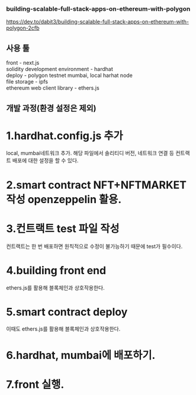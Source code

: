 ### building-scalable-full-stack-apps-on-ethereum-with-polygon <br>
https://dev.to/dabit3/building-scalable-full-stack-apps-on-ethereum-with-polygon-2cfb<br>

## 사용 툴 <br>
front - next.js<br>
solidity development environment - hardhat<br>
deploy - polygon testnet mumbai, local harhat node<br>
file storage - ipfs<br>
ethereum web client library - ethers.js<br>

## 개발 과정(환경 설정은 제외)<br>
# 1.hardhat.config.js 추가 <br>
local, mumbai네트워크 추가. 해당 파일에서 솔리티디 버전, 네트워크 연결 등 컨트랙트 배포에 대한 설정을 할 수 있다.<br>
# 2.smart contract NFT+NFTMARKET 작성 openzeppelin 활용.<br>
# 3.컨트랙트 test 파일 작성<br>
컨트랙트는 한 번 배포하면 원칙적으로 수정이 불가능하기 때문에 test가 필수이다.<br>
# 4.building front end<br>
ethers.js를 활용해 블록체인과 상호작용한다.<br>
# 5.smart contract deploy<br>
이때도 ethers.js를 활용해 블록체인과 상호작용한다.<br>
# 6.hardhat, mumbai에 배포하기.<br>
# 7.front 실행.<br>
